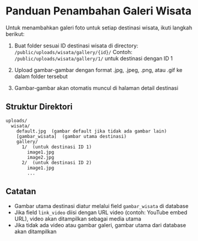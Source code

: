 # Panduan Penambahan Galeri Wisata

Untuk menambahkan galeri foto untuk setiap destinasi wisata, ikuti langkah berikut:

1. Buat folder sesuai ID destinasi wisata di directory: `/public/uploads/wisata/gallery/{id}/`
   Contoh: `/public/uploads/wisata/gallery/1/` untuk destinasi dengan ID 1

2. Upload gambar-gambar dengan format .jpg, .jpeg, .png, atau .gif ke dalam folder tersebut

3. Gambar-gambar akan otomatis muncul di halaman detail destinasi

## Struktur Direktori

```
uploads/
  wisata/
    default.jpg  (gambar default jika tidak ada gambar lain)
    [gambar_wisata]  (gambar utama destinasi)
    gallery/
      1/  (untuk destinasi ID 1)
        image1.jpg
        image2.jpg
      2/  (untuk destinasi ID 2)
        image1.jpg
        ...
```

## Catatan

- Gambar utama destinasi diatur melalui field `gambar_wisata` di database
- Jika field `link_video` diisi dengan URL video (contoh: YouTube embed URL), video akan ditampilkan sebagai media utama
- Jika tidak ada video atau gambar galeri, gambar utama dari database akan ditampilkan
